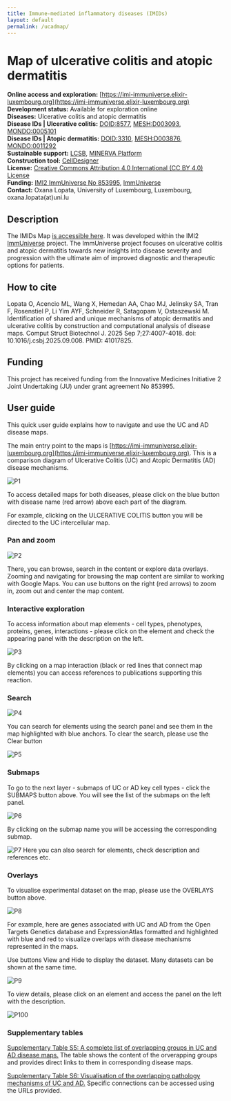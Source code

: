 ```yaml
--- 
title: Immune-mediated inflammatory diseases (IMIDs) 
layout: default 
permalink: /ucadmap/
--- 
```


# Map of ulcerative colitis and atopic dermatitis

**Online access and exploration:** [https://imi-immuniverse.elixir-luxembourg.org](https://imi-immuniverse.elixir-luxembourg.org)  
**Development status:** Available for exploration online  
**Diseases:** Ulcerative colitis and atopic dermatitis  
**Disease IDs | Ulcerative colitis:** [DOID:8577](https://disease-ontology.org/?id=DOID:8577), [MESH:D003093](https://www.ncbi.nlm.nih.gov/mesh/D003093), [MONDO:0005101](https://www.ebi.ac.uk/ols/ontologies/mondo/terms?short_form=MONDO_0005101)  
**Disease IDs | Atopic dermatitis:** [DOID:3310](https://disease-ontology.org/?id=DOID:3310), [MESH:D003876](https://www.ncbi.nlm.nih.gov/mesh/D003876), [MONDO:0011292](https://www.ebi.ac.uk/ols/ontologies/mondo/terms?short_form=MONDO_0011292)  
**Sustainable support:** [LCSB](http://wwwen.uni.lu/lcsb), [MINERVA Platform](https://minerva.uni.lu/)  
**Construction tool:** [CellDesigner](https://www.celldesigner.org/)  
**License:** [Creative Commons Attribution 4.0 International (CC BY 4.0) License](https://creativecommons.org/licenses/by/4.0/)  
**Funding:** [IMI2 ImmUniverse No 853995](https://www.imi.europa.eu/projects-results/project-factsheets/immuniverse), [ImmUniverse](https://www.immuniverse.eu/)  
**Contact:** Oxana Lopata, University of Luxembourg, Luxembourg, oxana.lopata(at)uni.lu  

## Description

The IMIDs Map [is accessible here](https://imi-immuniverse.elixir-luxembourg.org). It was developed within the IMI2 [ImmUniverse](https://www.immuniverse.eu/) project. The ImmUniverse project focuses on ulcerative colitis and atopic dermatitis towards new insights into disease severity and progression with the ultimate aim of improved diagnostic and therapeutic options for patients.

## How to cite

Lopata O, Acencio ML, Wang X, Hemedan AA, Chao MJ, Jelinsky SA, Tran F, Rosenstiel P, Li Yim AYF, Schneider R, Satagopam V, Ostaszewski M. Identification of shared and unique mechanisms of atopic dermatitis and ulcerative colitis by construction and computational analysis of disease maps. Comput Struct Biotechnol J. 2025 Sep 7;27:4007-4018. doi: 10.1016/j.csbj.2025.09.008. PMID: 41017825.

## Funding

This project has received funding from the Innovative Medicines Initiative 2 Joint Undertaking (JU) under grant agreement No 853995.

## User guide

This quick user guide explains how to navigate and use the UC and AD disease maps. 

The main entry point to the maps is  [https://imi-immuniverse.elixir-luxembourg.org](https://imi-immuniverse.elixir-luxembourg.org). This is a comparison diagram of Ulcerative Colitis (UC) and  Atopic Dermatitis (AD) disease mechanisms.

![P1](/pages/projects/ucadmap/images/P1.jpg "comparison diagram")

To access detailed maps for both diseases, please click on the blue button with disease name (red arrow) above each part of the diagram.  

For example, clicking on the ULCERATIVE COLITIS button you will be directed to the UC intercellular map.

### Pan and zoom

![P2](/pages/projects/ucadmap/images/P2.jpg "uc map pan zoom")

There, you can browse, search in the content or explore data overlays.
Zooming and navigating for browsing the map content are similar to working with Google Maps. You can use buttons on the right (red arrows) to zoom in, zoom out and center the map content.

### Interactive exploration

To access information about map elements - cell types, phenotypes, proteins, genes, interactions - please click on the element and check the appearing panel with the description on the left. 

![P3](/pages/projects/ucadmap/images/P3.jpg "uc map click interaction")

By clicking on a map interaction (black or red lines that connect map elements) you can access references to publications supporting this reaction.

### Search

![P4](/pages/projects/ucadmap/images/P4.jpg "uc map search")

You can search for elements using the search panel and see them in the map highlighted with blue anchors. To clear the search, please use the Clear button

![P5](/pages/projects/ucadmap/images/P5.jpg "uc map clear")

### Submaps

To go to the next layer - submaps of UC or AD key cell types - click the SUBMAPS button above. You will see the list of the submaps on the left panel.

![P6](/pages/projects/ucadmap/images/P6.jpg "uc map submaps")

By clicking on the submap name you will be accessing the corresponding submap.


![P7](/pages/projects/ucadmap/images/P7.jpg "uc map submaps explore")
Here you can also search for elements, check description and references etc.

### Overlays

To visualise experimental dataset on the map, please use the OVERLAYS button above. 

![P8](/pages/projects/ucadmap/images/P8.jpg "uc map submaps overlays")

For example, here are genes associated with UC and AD from the Open Targets Genetics database and ExpressionAtlas formatted and highlighted with blue and red to visualize overlaps with disease mechanisms represented in the maps. 


Use buttons View and Hide to display the dataset. Many datasets can be shown at the same time.

![P9](/pages/projects/ucadmap/images/P9.jpg "uc map submaps overlays 2")

To view details, please click on an element and access the panel on the left with the description.


![P100](/pages/projects/ucadmap/images/P10.jpg "uc map submaps overlays 3")

### Supplementary tables

[Supplementary Table S5: A complete list of overlapping groups in UC and AD disease maps.](https://disease-maps.io/downloads/s5.xlsx) The table shows the content of the orverapping groups and provides direct links to them in corresponding disease maps.

[Supplementary Table S6: Visualisation of the overlapping pathology mechanisms of UC and AD.](https://disease-maps.io/downloads/s6.xlsx) Specific connections can be accessed using the URLs provided.
